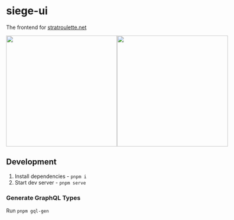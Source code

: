 # siege-ui

The frontend for [stratroulette.net](https://stratroulette.net])

<div style="display:flex;">
  <img src="https://i.imgur.com/gOTceQU.png" height="300"/>
  <img src="https://i.imgur.com/rSlatKO.png" height="300"/>
</div>

## Development

1. Install dependencies - `pnpm i`
1. Start dev server - `pnpm serve`

### Generate GraphQL Types

Run `pnpm gql-gen`
